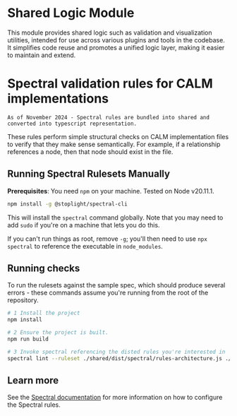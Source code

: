 # Shared Logic Module

This module provides shared logic such as validation and visualization utilities, intended for use across various plugins and tools in the codebase. It simplifies code reuse and promotes a unified logic layer, making it easier to maintain and extend.

# Spectral validation rules for CALM implementations

`As of November 2024 - Spectral rules are bundled into shared and converted into typescript representation. `

These rules perform simple structural checks on CALM implementation files to verify that they make sense semantically.
For example, if a relationship references a node, then that node should exist in the file.

## Running Spectral Rulesets Manually

**Prerequisites**: You need `npm` on your machine.
Tested on Node v20.11.1.

```bash
npm install -g @stoplight/spectral-cli
```

This will install the `spectral` command globally.
Note that you may need to add `sudo` if you're on a machine that lets you do this.

If you can't run things as root, remove `-g`; you'll then need to use `npx spectral` to reference the executable in `node_modules`.

## Running checks

To run the rulesets against the sample spec, which should produce several errors - these commands assume you're running from the root of the repository.

```bash
# 1 Install the project
npm install

# 2 Ensure the project is built.
npm run build

# 3 Invoke spectral referencing the disted rules you're interested in
spectral lint --ruleset ./shared/dist/spectral/rules-architecture.js ./shared/spectral-examples/bad-rest-api.json
```

## Learn more

See the [Spectral documentation](https://docs.stoplight.io/docs/spectral/674b27b261c3c-overview) for more information on how to configure the Spectral rules.

